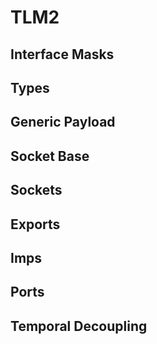 # TLM2
## Interface Masks
## Types
## Generic Payload
## Socket Base
## Sockets
## Exports
## Imps
## Ports
## Temporal Decoupling
